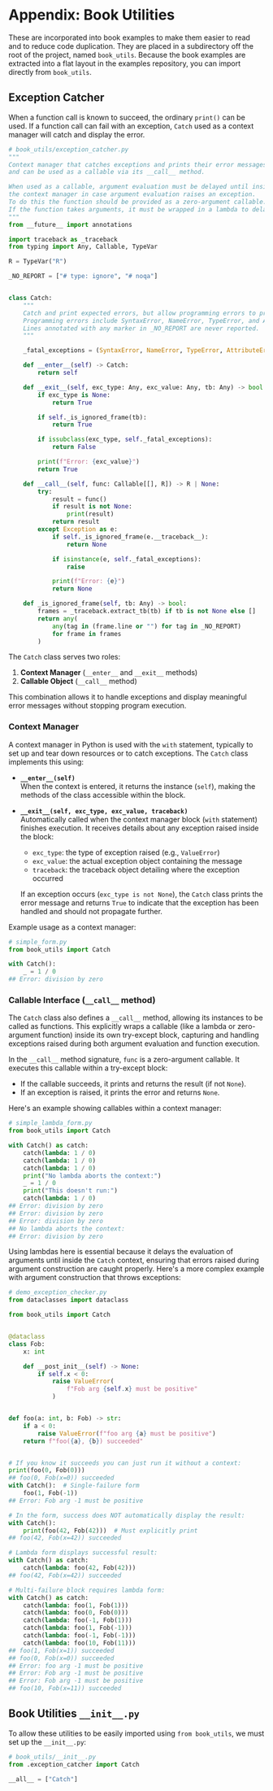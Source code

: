 # Appendix: Book Utilities

These are incorporated into book examples to make them easier to read and to reduce code duplication.
They are placed in a subdirectory off the root of the project, named `book_utils`.
Because the book examples are extracted into a flat layout in the examples repository, you can import directly from
`book_utils`.

## Exception Catcher

When a function call is known to succeed, the ordinary `print()` can be used.
If a function call can fail with an exception, `Catch` used as a context manager will catch and display the error.

```python
# book_utils/exception_catcher.py
"""
Context manager that catches exceptions and prints their error messages,
and can be used as a callable via its __call__ method.

When used as a callable, argument evaluation must be delayed until inside
the context manager in case argument evaluation raises an exception.
To do this the function should be provided as a zero-argument callable.
If the function takes arguments, it must be wrapped in a lambda to delay evaluation.
"""
from __future__ import annotations

import traceback as _traceback
from typing import Any, Callable, TypeVar

R = TypeVar("R")

_NO_REPORT = ["# type: ignore", "# noqa"]


class Catch:
    """
    Catch and print expected errors, but allow programming errors to propagate.
    Programming errors include SyntaxError, NameError, TypeError, and AttributeError.
    Lines annotated with any marker in _NO_REPORT are never reported.
    """

    _fatal_exceptions = (SyntaxError, NameError, TypeError, AttributeError)

    def __enter__(self) -> Catch:
        return self

    def __exit__(self, exc_type: Any, exc_value: Any, tb: Any) -> bool:
        if exc_type is None:
            return True

        if self._is_ignored_frame(tb):
            return True

        if issubclass(exc_type, self._fatal_exceptions):
            return False

        print(f"Error: {exc_value}")
        return True

    def __call__(self, func: Callable[[], R]) -> R | None:
        try:
            result = func()
            if result is not None:
                print(result)
            return result
        except Exception as e:
            if self._is_ignored_frame(e.__traceback__):
                return None

            if isinstance(e, self._fatal_exceptions):
                raise

            print(f"Error: {e}")
            return None

    def _is_ignored_frame(self, tb: Any) -> bool:
        frames = _traceback.extract_tb(tb) if tb is not None else []
        return any(
            any(tag in (frame.line or "") for tag in _NO_REPORT)
            for frame in frames
        )
```

The `Catch` class serves two roles:

1. **Context Manager** (`__enter__` and `__exit__` methods)
2. **Callable Object** (`__call__` method)

This combination allows it to handle exceptions and display meaningful error messages without stopping program
execution.

### Context Manager

A context manager in Python is used with the `with` statement, typically to set up and tear down resources or to catch
exceptions.
The `Catch` class implements this using:

- **`__enter__(self)`**\
  When the context is entered, it returns the instance (`self`), making the methods of the class accessible within the
  block.

- **`__exit__(self, exc_type, exc_value, traceback)`**\
  Automatically called when the context manager block (`with` statement) finishes execution.
  It receives details about any exception raised inside the block:

    - `exc_type`: the type of exception raised (e.g., `ValueError`)
    - `exc_value`: the actual exception object containing the message
    - `traceback`: the traceback object detailing where the exception occurred

  If an exception occurs (`exc_type is not None`), the `Catch` class prints the error message and returns `True` to
  indicate that the exception has been handled and should not propagate further.

Example usage as a context manager:

```python
# simple_form.py
from book_utils import Catch

with Catch():
    _ = 1 / 0
## Error: division by zero
```

### Callable Interface (`__call__` method)

The `Catch` class also defines a `__call__` method, allowing its instances to be called as functions.
This explicitly wraps a callable (like a lambda or zero-argument function) inside its own try-except block,
capturing and handling exceptions raised during both argument evaluation and function execution.

In the `__call__` method signature, `func` is a zero-argument callable.
It executes this callable within a try-except block:

- If the callable succeeds, it prints and returns the result (if not `None`).
- If an exception is raised, it prints the error and returns `None`.

Here's an example showing callables within a context manager:

```python
# simple_lambda_form.py
from book_utils import Catch

with Catch() as catch:
    catch(lambda: 1 / 0)
    catch(lambda: 1 / 0)
    catch(lambda: 1 / 0)
    print("No lambda aborts the context:")
    _ = 1 / 0
    print("This doesn't run:")
    catch(lambda: 1 / 0)
## Error: division by zero
## Error: division by zero
## Error: division by zero
## No lambda aborts the context:
## Error: division by zero
```

Using lambdas here is essential because it delays the evaluation of arguments until inside the `Catch` context, ensuring
that errors raised during argument construction are caught properly.
Here's a more complex example with argument construction that throws exceptions:

```python
# demo_exception_checker.py
from dataclasses import dataclass

from book_utils import Catch


@dataclass
class Fob:
    x: int

    def __post_init__(self) -> None:
        if self.x < 0:
            raise ValueError(
                f"Fob arg {self.x} must be positive"
            )


def foo(a: int, b: Fob) -> str:
    if a < 0:
        raise ValueError(f"foo arg {a} must be positive")
    return f"foo({a}, {b}) succeeded"


# If you know it succeeds you can just run it without a context:
print(foo(0, Fob(0)))
## foo(0, Fob(x=0)) succeeded
with Catch():  # Single-failure form
    foo(1, Fob(-1))
## Error: Fob arg -1 must be positive

# In the form, success does NOT automatically display the result:
with Catch():
    print(foo(42, Fob(42)))  # Must explicitly print
## foo(42, Fob(x=42)) succeeded

# Lambda form displays successful result:
with Catch() as catch:
    catch(lambda: foo(42, Fob(42)))
## foo(42, Fob(x=42)) succeeded

# Multi-failure block requires lambda form:
with Catch() as catch:
    catch(lambda: foo(1, Fob(1)))
    catch(lambda: foo(0, Fob(0)))
    catch(lambda: foo(-1, Fob(1)))
    catch(lambda: foo(1, Fob(-1)))
    catch(lambda: foo(-1, Fob(-1)))
    catch(lambda: foo(10, Fob(11)))
## foo(1, Fob(x=1)) succeeded
## foo(0, Fob(x=0)) succeeded
## Error: foo arg -1 must be positive
## Error: Fob arg -1 must be positive
## Error: Fob arg -1 must be positive
## foo(10, Fob(x=11)) succeeded
```

## Book Utilities `__init__.py`

To allow these utilities to be easily imported using `from book_utils`, we must set up the `__init__.py`:

```python
# book_utils/__init__.py
from .exception_catcher import Catch

__all__ = ["Catch"]
```
